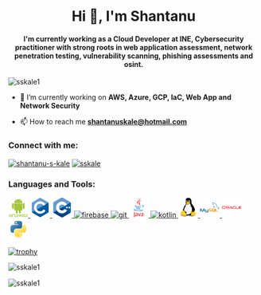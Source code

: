 <h1 align="center">Hi 👋, I'm Shantanu</h1>
<h4 align="center">I'm currently working as a Cloud Developer at INE, Cybersecurity practitioner with strong roots in web application assessment, network penetration testing, vulnerability scanning, phishing assessments and osint.</h4>

<p align="left"> <img src="https://komarev.com/ghpvc/?username=sskale1" alt="sskale1" /> </p>

- 🔭 I’m currently working on **AWS, Azure, GCP, IaC, Web App and Network Security**

- 📫 How to reach me **shantanuskale@hotmail.com**

<p align="left">
<h3 align="left">Connect with me:</h3>
<a href="https://linkedin.com/in/shantanu-s-kale" target="blank"><img align="center" src="https://cdn.jsdelivr.net/npm/simple-icons@3.0.1/icons/linkedin.svg" alt="shantanu-s-kale" height="30" width="40" /></a>
<a href="https://www.leetcode.com/sskale" target="blank"><img align="center" src="https://cdn.jsdelivr.net/npm/simple-icons@3.0.1/icons/leetcode.svg" alt="sskale" height="30" width="40" /></a>
</p>

<h3 align="left">Languages and Tools:</h3>
<p align="left"> <a href="https://developer.android.com" target="_blank"> <img src="https://github.com/devicons/devicon/blob/master/icons/android/android-plain-wordmark.svg" alt="android" width="40" height="40"/> </a> <a href="https://www.cprogramming.com/" target="_blank"> <img src="https://github.com/devicons/devicon/blob/master/icons/c/c-original.svg" alt="c" width="40" height="40"/> </a> <a href="https://www.w3schools.com/cpp/" target="_blank"> <img src="https://github.com/devicons/devicon/blob/master/icons/cplusplus/cplusplus-original.svg" alt="cplusplus" width="40" height="40"/> </a> <a href="https://firebase.google.com/" target="_blank"> <img src="https://www.vectorlogo.zone/logos/firebase/firebase-icon.svg" alt="firebase" width="40" height="40"/> </a> <a href="https://git-scm.com/" target="_blank"> <img src="https://www.vectorlogo.zone/logos/git-scm/git-scm-icon.svg" alt="git" width="40" height="40"/> </a> <a href="https://www.java.com" target="_blank"> <img src="https://github.com/devicons/devicon/blob/master/icons/java/java-original-wordmark.svg" alt="java" width="40" height="40"/> </a> <a href="https://kotlinlang.org" target="_blank"> <img src="https://www.vectorlogo.zone/logos/kotlinlang/kotlinlang-icon.svg" alt="kotlin" width="40" height="40"/> </a> <a href="https://www.linux.org/" target="_blank"> <img src="https://github.com/devicons/devicon/blob/master/icons/linux/linux-original.svg" alt="linux" width="40" height="40"/> </a> <a href="https://www.mysql.com/" target="_blank"> <img src="https://github.com/devicons/devicon/blob/master/icons/mysql/mysql-original-wordmark.svg" alt="mysql" width="40" height="40"/> </a> <a href="https://www.oracle.com/" target="_blank"> <img src="https://github.com/devicons/devicon/blob/master/icons/oracle/oracle-original.svg" alt="oracle" width="40" height="40"/> </a> <a href="https://www.python.org" target="_blank"> <img src="https://github.com/devicons/devicon/blob/master/icons/python/python-original.svg" alt="python" width="40" height="40"/> </a> </p>

[![trophy](https://github-profile-trophy.vercel.app/?username=SSKale1)](https://github.com/SSKale1/github-profile-trophy)

<p>&nbsp;<img align="left" src="https://github-readme-stats.vercel.app/api?username=sskale1&show_icons=true&theme=radical" alt="sskale1" /></p>

<p><img align="center" src="https://github-readme-stats.vercel.app/api/top-langs/?username=sskale1&layout=compact" alt="sskale1" /></p>


<!--
**SSKale1/SSKale1** is a ✨ _special_ ✨ repository because its `README.md` (this file) appears on your GitHub profile.

Here are some ideas to get you started:
- 🔭 I’m currently working on ...
- 🌱 I’m currently learning ...
- 👯 I’m looking to collaborate on ...
- 🤔 I’m looking for help with ...
- 💬 Ask me about ...
- 📫 How to reach me: ...
- 😄 Pronouns: ...
- ⚡ Fun fact: ...

-->
